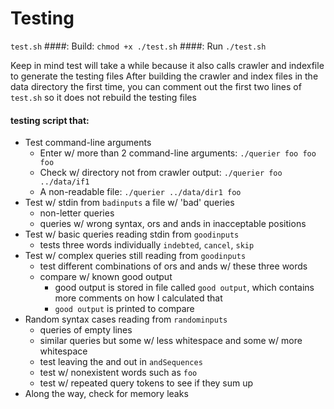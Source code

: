 # Testing
`test.sh`
####: Build:
  `chmod +x ./test.sh`
####: Run
  `./test.sh`

Keep in mind test will take a while because it also calls crawler and indexfile to generate the testing files
After building the crawler and index files in the data directory the first time, you can comment out the first
two lines of `test.sh` so it does not rebuild the testing files 

#### testing script that:
* Test command-line arguments
  * Enter w/ more than 2 command-line arguments: `./querier foo foo foo`
  * Check w/ directory not from crawler output: `./querier foo ../data/if1`
  * A non-readable file: `./querier ../data/dir1 foo`
* Test w/ stdin from `badinputs` a file w/ 'bad' queries
  * non-letter queries
  * queries w/ wrong syntax, ors and ands in inacceptable positions
* Test w/ basic queries reading stdin from  `goodinputs`
  * tests three words individually `indebted`, `cancel`, `skip`
* Test w/ complex queries still reading from `goodinputs`
  * test different combinations of ors and ands w/ these three words
  * compare w/ known good output
    * good output is stored in file called `good output`,  which contains more comments on how I calculated that
    * `good output` is printed to compare
* Random syntax cases reading from `randominputs`
  * queries of empty lines
  * similar queries but some w/ less whitespace and some w/ more whitespace
  * test leaving the and out in `andSequences`
  * test w/ nonexistent words such as `foo`
  * test w/ repeated query tokens to see if they sum up
* Along the way, check for memory leaks
